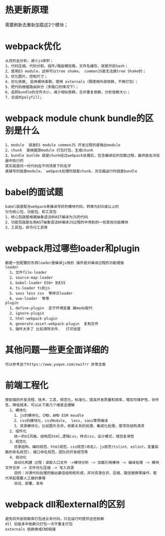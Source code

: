 # 热更新原理  
  需要刷新去重新加载这2个模块；  
  
# webpack优化  
    从目的去分析，减小js体积；  
    1、代码压缩，代码分割，组件/路由懒加载，文件名缓存，就是开启hash；  
    2、使用ES module，这样可以tree shake， commonJS是无法做tree Shake的；  
    3、优化图片，控制尺寸；  
    4、优化依赖, 启用模块串联，使用 externals（既使用外部依赖，不再打包）；  
    5、把代码根据路由拆分（多路口的情况下）；  
    6、追踪bundle的文件大小，减少相似依赖，合并重复依赖，分析依赖大小；  
    7、合适的polyfill;  

# webpack module chunk bundle的区别是什么  
    1、module  就是ES module commonJS 开发过程的是输出module  
    2、chunk  是根据源module 打包打包，生成chunk  
    3、bundle bunlde 就是chunk经过webpack处理后，包含编译后的加载过程，最终能在浏览器中执行的  
    其实就是同一份代码在不同场景下的名字  
    直接写的就是module， webpack处理时就是chunk，浏览器运行时就是bundle  

# babel的面试题  
    babel就是配合webpack来编译写好的模块代码，转移为ES5或以上的
    分为核心包、功能包、和工具包
    1、核心包就是根据抽象语法树AST编译为JS的代码
    2、功能包就是在用AST抽象语法树编译JS过程的中用到的一些其他功能模块
    3、工具包，命令行工具等

# webpack用过哪些loader和plugin 
    都是一些配置的东西loader是编译js用的 插件是对编译过程的功能增强
    loader  
      1、文件file-loader  
      2、source-map-loader  
      3、babel-loader ES6+ 到ES5  
      4、ts-loader ts到js  
      5、sass less css  等样式loader  
      6、vue-loader  等等  
    plugin  
      1、define-plugin  定于环境变量 被mode取代  
      2、ignore-plugin  
      3、html-webpack-plugin  
      4、generate-asset-webpack-plugin  复制文件  
      5、插件太多了 比如清除文件、  打印进度  

# 其他问题一些更全面详细的  
    可以参考这个https://www.yuque.com/xwifrr 非常全面  
  
# 前端工程化  
    使前端的开发流程、技术、工具，规范化，标准化，提高开发质量和效率，增加可维护性，协作性，降低成本，可以从下面几个维度去理解  
      1、模块化  
        1、js的模块化，CMD，AMD ESM moudle  
        2、css的模块化，cssModule,  less, sass等预编译  
        3、资源模块化，比如图片合并，依赖关系的处理，集成化处理，使项目结构清漆  
      2、组件化  
        统一的UI风格，结构层html,逻辑css，样式css，设计模式，增加复用性  
      3、规范化  
        目录结构，编码规范，html规范，css规范(命名)，js规范(tslint、eslint，变量函数的命名规范)，接口命名规范，团队的开发规范等  
      4、自动化  
        自动化构建 过程：读取入口文件 ->模块分析 -> 加载引用模块 -> 编译处理 -> 模块文件合并 -> 文件优化压缩 -> 写入目录  
        目的：对源代码处理的输出最佳结构和形成，并对资源合并、压缩、路径替换等操作，取代早起需要人工做的事情  
        测试、部署、发布

# webpack dll和external的区别
    避免将外部依赖库打包进业务代码，只在运行时提供这些依赖 
    dll 旧版本中依赖只打包一次不重复打包
    externals 依赖换成CND链接
